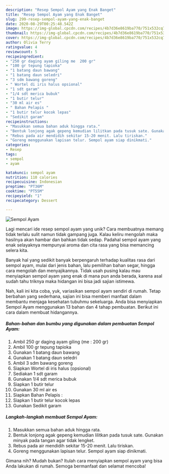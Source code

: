 ```yaml
---
description: "Resep Sempol Ayam yang Enak Banget"
title: "Resep Sempol Ayam yang Enak Banget"
slug: 299-resep-sempol-ayam-yang-enak-banget
date: 2020-08-29T00:25:48.542Z
image: https://img-global.cpcdn.com/recipes/4b7d36e8619ba770/751x532cq70/sempol-ayam-foto-resep-utama.jpg
thumbnail: https://img-global.cpcdn.com/recipes/4b7d36e8619ba770/751x532cq70/sempol-ayam-foto-resep-utama.jpg
cover: https://img-global.cpcdn.com/recipes/4b7d36e8619ba770/751x532cq70/sempol-ayam-foto-resep-utama.jpg
author: Olivia Terry
ratingvalue: 4
reviewcount: 5
recipeingredient:
- "250 gr daging ayam giling me  200 gr"
- "100 gr tepung tapioka"
- "1 batang daun bawang"
- "1 batang daun seledri"
- "3 sdm bawang goreng"
- " Wortel di iris halus opsional"
- "1 sdt garam"
- "1/4 sdt merica bubuk"
- "1 butir telur"
- "30 ml air es"
- " Bahan Pelapis "
- "1 butir telur kocok lepas"
- "Sedikit garam"
recipeinstructions:
- "Masukkan semua bahan aduk hingga rata."
- "Bentuk lonjong agak gepeng kemudian lilitkan pada tusuk sate. Gunakan minyak pada tangan agar tidak lengket."
- "Rebus pada air mendidih sekitar 15-20 menit. Lalu tiriskan."
- "Goreng menggunakan lapisan telur. Sempol ayam siap dinikmati."
categories:
- Resep
tags:
- sempol
- ayam

katakunci: sempol ayam 
nutrition: 110 calories
recipecuisine: Indonesian
preptime: "PT36M"
cooktime: "PT55M"
recipeyield: "1"
recipecategory: Dessert

---
```



![Sempol Ayam](https://img-global.cpcdn.com/recipes/4b7d36e8619ba770/751x532cq70/sempol-ayam-foto-resep-utama.jpg)

Lagi mencari ide resep sempol ayam yang unik? Cara membuatnya memang tidak terlalu sulit namun tidak gampang juga. Kalau keliru mengolah maka hasilnya akan hambar dan bahkan tidak sedap. Padahal sempol ayam yang enak selayaknya mempunyai aroma dan cita rasa yang bisa memancing selera kita.

Banyak hal yang sedikit banyak berpengaruh terhadap kualitas rasa dari sempol ayam, mulai dari jenis bahan, lalu pemilihan bahan segar, hingga cara mengolah dan menyajikannya. Tidak usah pusing kalau mau menyiapkan sempol ayam yang enak di mana pun anda berada, karena asal sudah tahu triknya maka hidangan ini bisa jadi sajian istimewa.




Nah, kali ini kita coba, yuk, variasikan sempol ayam sendiri di rumah. Tetap berbahan yang sederhana, sajian ini bisa memberi manfaat dalam membantu menjaga kesehatan tubuhmu sekeluarga. Anda bisa menyiapkan Sempol Ayam menggunakan 13 bahan dan 4 tahap pembuatan. Berikut ini cara dalam membuat hidangannya.

<!--inarticleads1-->

##### Bahan-bahan dan bumbu yang digunakan dalam pembuatan Sempol Ayam:

1. Ambil 250 gr daging ayam giling (me : 200 gr)
1. Ambil 100 gr tepung tapioka
1. Gunakan 1 batang daun bawang
1. Gunakan 1 batang daun seledri
1. Ambil 3 sdm bawang goreng
1. Siapkan  Wortel di iris halus (opsional)
1. Sediakan 1 sdt garam
1. Gunakan 1/4 sdt merica bubuk
1. Siapkan 1 butir telur
1. Gunakan 30 ml air es
1. Siapkan  Bahan Pelapis :
1. Siapkan 1 butir telur kocok lepas
1. Gunakan Sedikit garam




<!--inarticleads2-->

##### Langkah-langkah membuat Sempol Ayam:

1. Masukkan semua bahan aduk hingga rata.
1. Bentuk lonjong agak gepeng kemudian lilitkan pada tusuk sate. Gunakan minyak pada tangan agar tidak lengket.
1. Rebus pada air mendidih sekitar 15-20 menit. Lalu tiriskan.
1. Goreng menggunakan lapisan telur. Sempol ayam siap dinikmati.




Gimana nih? Mudah bukan? Itulah cara menyiapkan sempol ayam yang bisa Anda lakukan di rumah. Semoga bermanfaat dan selamat mencoba!
